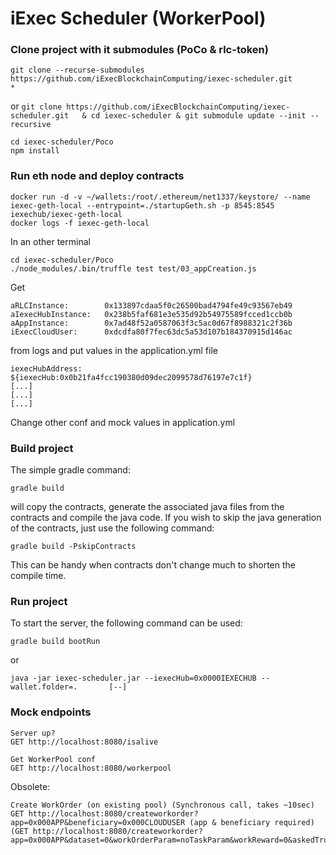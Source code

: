 # iExec Scheduler (WorkerPool)

### Clone project with it submodules (PoCo & rlc-token)


```
git clone --recurse-submodules https://github.com/iExecBlockchainComputing/iexec-scheduler.git          *
```
or ```git clone https://github.com/iExecBlockchainComputing/iexec-scheduler.git   & cd iexec-scheduler & git submodule update --init --recursive```
```
cd iexec-scheduler/Poco
npm install
```

### Run eth node and deploy contracts


```
docker run -d -v ~/wallets:/root/.ethereum/net1337/keystore/ --name iexec-geth-local --entrypoint=./startupGeth.sh -p 8545:8545 iexechub/iexec-geth-local
docker logs -f iexec-geth-local
```
In an other terminal
```
cd iexec-scheduler/Poco
./node_modules/.bin/truffle test test/03_appCreation.js
```

Get
```
aRLCInstance:        0x133897cdaa5f0c26500bad4794fe49c93567eb49
aIexecHubInstance:   0x238b5faf681e3e535d92b54975589fcced1ccb0b
aAppInstance:        0x7ad48f52a0587063f3c5ac0d67f8988321c2f36b
iExecCloudUser:      0xdcdfa80f7fec63dc5a53d107b184370915d146ac
```
from logs and put values in the application.yml file
```
iexecHubAddress: ${iexecHub:0x0b21fa4fcc190380d09dec2099578d76197e7c1f}
[...]
[...]
[...]
```
Change other conf and mock values in application.yml 


### Build project
The simple gradle command:
```
gradle build
```
will copy the contracts, generate the associated java files from the contracts and compile the java code.
If you wish to skip the java generation of the contracts, just use the following command:
```
gradle build -PskipContracts
```
This can be handy when contracts don't change much to shorten the compile time.

### Run project

To start the server, the following command can be used:
```
gradle build bootRun
```
or
```
java -jar iexec-scheduler.jar --iexecHub=0x0000IEXECHUB --wallet.folder=.       [--]
```


### Mock endpoints
```
Server up?
GET http://localhost:8080/isalive

Get WorkerPool conf
GET http://localhost:8080/workerpool
```


Obsolete:
```
Create WorkOrder (on existing pool) (Synchronous call, takes ~10sec)
GET http://localhost:8080/createworkorder?app=0x000APP&beneficiary=0x000CLOUDUSER (app & beneficiary required)
(GET http://localhost:8080/createworkorder?app=0x000APP&dataset=0&workOrderParam=noTaskParam&workReward=0&askedTrust=false&dappCallback=false&beneficiary=0x000CLOUDUSER)
```




